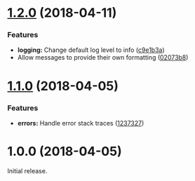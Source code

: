 <a name="1.2.0"></a>
# [1.2.0](https://github.com/caplin/caplin-dev-tools/compare/node-logger@1.1.0...node-logger@1.2.0) (2018-04-11)


### Features

* **logging:** Change default log level to info ([c9e1b3a](https://github.com/caplin/caplin-dev-tools/commit/c9e1b3a))
* Allow messages to provide their own formatting ([02073b8](https://github.com/caplin/caplin-dev-tools/commit/02073b8))



<a name="1.1.0"></a>
# [1.1.0](https://github.com/caplin/caplin-dev-tools/compare/node-logger@1.0.0...node-logger@1.1.0) (2018-04-05)


### Features

* **errors:** Handle error stack traces ([1237327](https://github.com/caplin/caplin-dev-tools/commit/1237327))



<a name="1.0.0"></a>
# 1.0.0 (2018-04-05)

Initial release.

